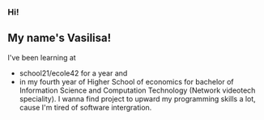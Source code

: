 ### Hi!

## My name's Vasilisa! 
I've been learning at 
* school21/ecole42 for a year and 
* in my fourth year of Higher School of economics for bachelor of Information Science and Computation Technology (Network videotech speciality). 
  I wanna find project to upward my programming skills a lot, cause I'm tired of software intergration.

